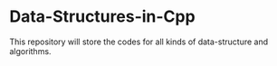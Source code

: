 # Data-Structures-in-Cpp
This repository will store the codes for all kinds of data-structure and algorithms.
